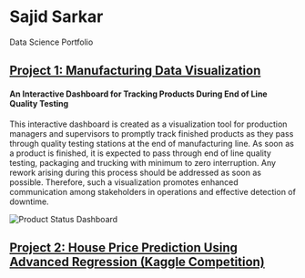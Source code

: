 # Sajid Sarkar
Data Science Portfolio

## [Project 1: Manufacturing Data Visualization](https://github.com/sajidsarkar/Manufacturing-Dash)
<H4>An Interactive Dashboard for Tracking Products During End of Line Quality Testing</H4>
This interactive dashboard is created as a visualization tool for production managers and supervisors to promptly track finished products as they pass through quality testing stations at the end of manufacturing line. As soon as a product is finished, it is expected to pass through end of line quality testing, packaging and trucking with minimum to zero interruption. Any rework arising during this process should be addressed as soon as possible. Therefore, such a visualization promotes enhanced communication among stakeholders in operations and effective detection of downtime.</br>

![Product Status Dashboard](https://user-images.githubusercontent.com/67841104/160864271-8712bc00-b9c5-47bc-b333-b7578f5dc34d.PNG)

## [Project 2: House Price Prediction Using Advanced Regression (Kaggle Competition)](https://github.com/sajidsarkar/Kaggle---House-Price---Advanced-Regression-Techniques/tree/master)


